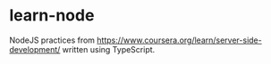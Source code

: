 # learn-node
NodeJS practices from https://www.coursera.org/learn/server-side-development/ written using TypeScript.
